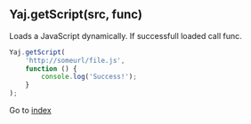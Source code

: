 ## Yaj.getScript(src, func) 

Loads a JavaScript dynamically. If successfull loaded call func.

```javascript
Yaj.getScript(
    'http://someurl/file.js',
    function () {
        console.log('Success!');
    }
);
```

Go to [index](toc.md)
